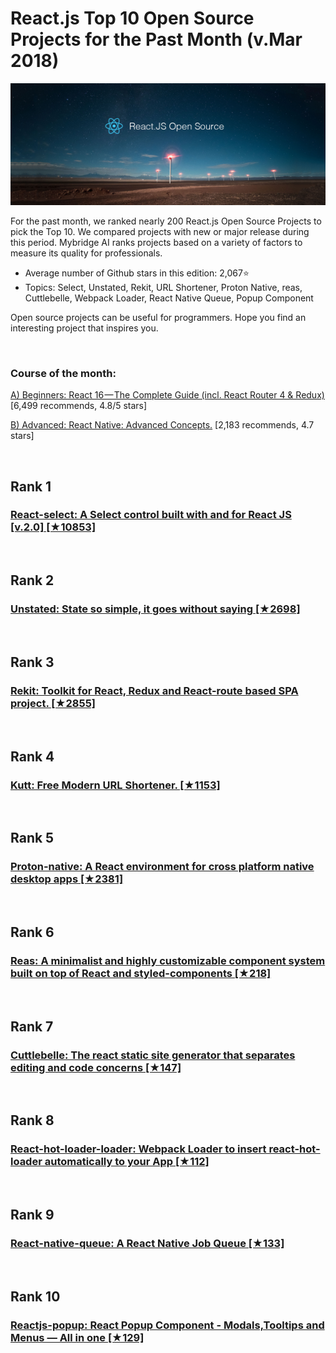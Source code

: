 # React.js Top 10 Open Source Projects for the Past Month (v.Mar 2018)

<img src="mar-react-opensource.png" width="800" alt="Mybridge"></a>

For the past month, we ranked nearly 200 React.js Open Source Projects to pick the Top 10.
We compared projects with new or major release during this period. Mybridge AI ranks projects based on a variety of factors to measure its quality for professionals.

* Average number of Github stars in this edition: 2,067⭐️
* Topics: Select, Unstated, Rekit, URL Shortener, Proton Native, reas, Cuttlebelle, Webpack Loader, React Native Queue, Popup Component

Open source projects can be useful for programmers. Hope you find an interesting project that inspires you.

<br>

### Course of the month:

[A) Beginners: React 16 — The Complete Guide (incl. React Router 4 & Redux)](http://bit.ly/2CKGqkt) [6,499 recommends, 4.8/5 stars]

[B) Advanced: React Native: Advanced Concepts.](http://bit.ly/2oNdVwC) [2,183 recommends, 4.7 stars]

<br>

## Rank 1
### [React-select: A Select control built with and for React JS [v.2.0] [★10853]](https://github.com/JedWatson/react-select?utm_source=mybridge&utm_medium=blog&utm_campaign=read_more)


<br>

## Rank 2
### [Unstated: State so simple, it goes without saying [★2698]](https://github.com/jamiebuilds/unstated?utm_source=mybridge&utm_medium=blog&utm_campaign=read_more)


<br>

## Rank 3
### [Rekit: Toolkit for React, Redux and React-route based SPA project. [★2855]](https://github.com/supnate/rekit?utm_source=mybridge&utm_medium=blog&utm_campaign=read_more)


<br>

## Rank 4
### [Kutt: Free Modern URL Shortener. [★1153]](https://github.com/thedevs-network/kutt?utm_source=mybridge&utm_medium=blog&utm_campaign=read_more)


<br>

## Rank 5
### [Proton-native: A React environment for cross platform native desktop apps [★2381]](https://github.com/kusti8/proton-native?utm_source=mybridge&utm_medium=blog&utm_campaign=read_more)


<br>

## Rank 6
### [Reas: A minimalist and highly customizable component system built on top of React and styled-components [★218]](https://github.com/diegohaz/reas?utm_source=mybridge&utm_medium=blog&utm_campaign=read_more)


<br>

## Rank 7
### [Cuttlebelle: The react static site generator that separates editing and code concerns [★147]](https://github.com/cuttlebelle/cuttlebelle?utm_source=mybridge&utm_medium=blog&utm_campaign=read_more)


<br>

## Rank 8
### [React-hot-loader-loader: Webpack Loader to insert react-hot-loader automatically to your App  [★112]](https://github.com/NoamELB/react-hot-loader-loader?utm_source=mybridge&utm_medium=blog&utm_campaign=read_more)


<br>

## Rank 9
### [React-native-queue: A React Native Job Queue [★133]](https://github.com/billmalarky/react-native-queue?utm_source=mybridge&utm_medium=blog&utm_campaign=read_more)


<br>

## Rank 10
### [Reactjs-popup: React Popup Component - Modals,Tooltips and Menus — All in one [★129]](https://github.com/yjose/reactjs-popup?utm_source=mybridge&utm_medium=blog&utm_campaign=read_more)
